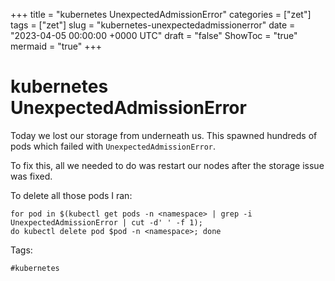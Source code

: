 +++
title = "kubernetes UnexpectedAdmissionError"
categories = ["zet"]
tags = ["zet"]
slug = "kubernetes-unexpectedadmissionerror"
date = "2023-04-05 00:00:00 +0000 UTC"
draft = "false"
ShowToc = "true"
mermaid = "true"
+++

# kubernetes UnexpectedAdmissionError

Today we lost our storage from underneath us. This spawned hundreds of
pods which failed with `UnexpectedAdmissionError`.

To fix this, all we needed to do was restart our nodes after the storage
issue was fixed.

To delete all those pods I ran:

```shell
for pod in $(kubectl get pods -n <namespace> | grep -i UnexpectedAdmissionError | cut -d' ' -f 1);
do kubectl delete pod $pod -n <namespace>; done
```

Tags:

    #kubernetes


